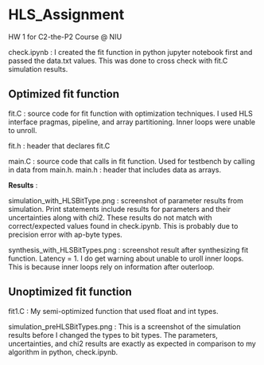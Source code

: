 # HLS\_Assignment
HW 1 for C2-the-P2 Course @ NIU

check.ipynb : I created the fit function in python jupyter notebook first and passed the data.txt values. This was done to cross check with fit.C simulation results.

## Optimized fit function
fit.C : source code for fit function with optimization techniques. I used HLS interface pragmas, pipeline, and array partitioning. Inner loops were unable to unroll. 

fit.h : header that declares fit.C 

main.C : source code that calls in fit function. Used for testbench by calling in data from main.h. 
main.h : header that includes data as arrays. 

__Results__ : 

simulation\_with\_HLSBitType.png : screenshot of parameter results from simulation. Print statements include results for parameters and their uncertainties along with chi2. These results do not match with correct/expected values found in check.ipynb. This is probably due to precision error with ap-byte types.

synthesis\_with\_HLSBitTypes.png : screenshot result after synthesizing fit function. Latency = 1. I do get warning about unable to uroll inner loops. This is because inner loops rely on information after outerloop.

## Unoptimized fit function
fit1.C : My semi-optimized function that used float and int types.

simulation\_preHLSBitTypes.png : This is a screenshot of the simulation results before I changed the types to bit types. The parameters, uncertainties, and chi2 results are exactly as expected in comparison to my algorithm in python, check.ipynb.
 
